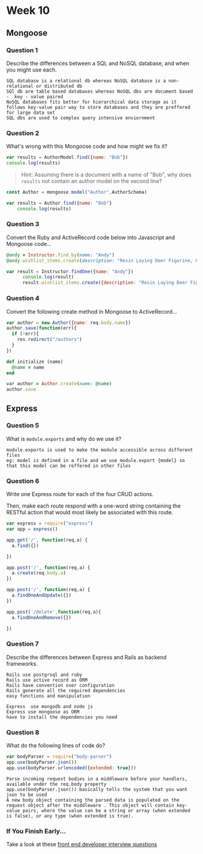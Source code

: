 # Week 10

## Mongoose

### Question 1

Describe the differences between a SQL and NoSQL database, and when you might use each.

```text
SQL database is a relational db whereas NoSQL database is a non-relational or distributed db
SQl db are table based databases whereas NoSQL dbs are document based -  key - value paired
NoSQL databases fits better for hierarchical data storage as it follows key-value pair way to store databases and they are preffered for large data set
SQL dbs are used to complex query intensive enviornment
```

### Question 2

What's wrong with this Mongoose code and how might we fix it?

```js
var results = AuthorModel.find({name: "Bob"})
console.log(results)
```

> Hint: Assuming there is a document with a name of "Bob", why does `results` not contain an author model on the second line?

```js
const Author = mongoose.model("Author",AuthorSchema)

var results = Author.find({name: "Bob"}
    console.log(results)

```

### Question 3

Convert the Ruby and ActiveRecord code below into Javascript and Mongoose code...

```rb
@andy = Instructor.find_by(name: "Andy")
@andy.wishlist_items.create(description: "Resin Laying Deer Figurine, Gold")
```

```js
var result = Instructor.findOne({name: "Andy"})
      console.log(result)
      result.wishlist_items.create({description: "Resin Laying Deer Figurine, Gold"})

```

### Question 4

Convert the following create method in Mongoose to ActiveRecord...

```js
var author = new Author({name: req.body.name})
author.save(function(err){
  if (!err){
    res.redirect("/authors")
  }
})
```

```rb
def initialize (name)
  @name = name
end

var author = Author.create(name: @name)
author.save
```

## Express

### Question 5

What is `module.exports` and why do we use it?

```text
module.exports is used to make the module accessible across different files
eg: model is defined in a file and we use module.export {model} so that this model can be reffered in other files
```

### Question 6

Write one Express route for each of the four CRUD actions.

Then, make each route respond with a one-word string containing the RESTful action that would most likely be associated with this route.

```js
var express = require("express")
var app = express()

app.get('/', function(req,a) {
  a.find({})

})

app.post('/', function(req,a) {
  a.create(req.body.a)
})

app.post('/', function(req,a) {
  a.findOneAndUpdate({})
})

app.post('/delete',function(req,a){
  a.findOneAndRemove({})

})

```

### Question 7

Describe the differences between Express and Rails as backend frameworks.

```text
Rails use postgrsql and ruby
Rails use active record as ORM
Rails have convention over configuration
Rails generate all the required dependencies
easy functions and manipulation

Express  use mongodb and node js
Express use mongoose as ORM
have to install the dependencies you need

```

### Question 8

What do the following lines of code do?

```js
var bodyParser = require("body-parser")
app.use(bodyParser.json())
app.use(bodyParser.urlencoded({extended: true}))
```

```text
Parse incoming request bodies in a middleware before your handlers, available under the req.body property
app.use(bodyParser.json()) basically tells the system that you want json to be used
A new body object containing the parsed data is populated on the request object after the middleware . This object will contain key-value pairs, where the value can be a string or array (when extended is false), or any type (when extended is true).
```

### If You Finish Early...

Take a look at these [front end developer interview questions](https://github.com/h5bp/Front-end-Developer-Interview-Questions/blob/master/README.md)

